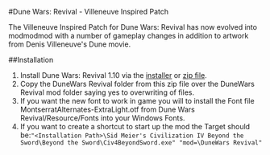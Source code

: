 #Dune Wars: Revival - Villeneuve Inspired Patch

The Villeneuve Inspired Patch for Dune Wars: Revival has now evolved into modmodmod with a number of gameplay changes in addition to artwork from Denis Villeneuve's Dune movie.

##Installation

1. Install Dune Wars: Revival 1.10 via the [installer](https://www.moddb.com/mods/dune-wars/downloads/dunewars-revival-v110-window-installer) or [zip file](https://www.moddb.com/mods/dune-wars/downloads/dunewars-revival-v110).
2. Copy the DuneWars Revival folder from this zip file over the DuneWars Revival mod folder saying yes to overwriting of files.
3. If you want the new font to work in game you will to install the Font file MontserratAlternates-ExtraLight.otf from Dune Wars Revival/Resource/Fonts into your Windows Fonts.
4. If you want to create a shortcut to start up the mod the Target should be:```"<Installation Path>\Sid Meier's Civilization IV Beyond the Sword\Beyond the Sword\Civ4BeyondSword.exe" "mod=\DuneWars Revival"```
